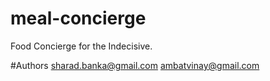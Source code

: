 # meal-concierge
Food Concierge for the Indecisive.


#Authors
sharad.banka@gmail.com
ambatvinay@gmail.com
